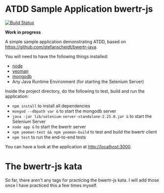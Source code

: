 ATDD Sample Application bwertr-js
=================================

[![Build Status](https://secure.travis-ci.org/nilswloka/bwertr-js.png)](http://travis-ci.org/nilswloka/bwertr-js)

**Work in progress**

A simple sample application demonstrating ATDD, based on https://github.com/stefanscheidt/bwertr-java.

You will need to have the following things installed:

* [node](http://nodejs.org/)
* [yeoman](http://yeoman.io/)
* [mongodb](http://www.mongodb.org/)
* Any Java Runtime Environment (for starting the Selenium Server)

Inside the project directory, do the following to test, build and run the application:

* `npm install` to install all dependencies
* `mongod --dbpath var &` to start the mongodb server
* `java -jar lib/selenium-server-standalone-2.25.0.jar &` to start the Selenium Server
* `node app &` to start the bwertr server
* `npm yeoman-test && npm yeoman-build` to test and build the bwertr client
* `npm test` to run the end-to-end tests

You can have a look at the application at [http://localhost:3000](http://localhost:3000).

The bwertr-js kata
==================

So far, there aren't any tags for practicing the bwertr-js kata. I will add those once I have practiced this
a few times myself.